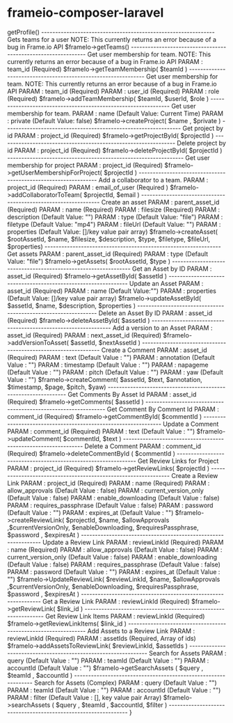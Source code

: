 # frameio-composer-laravel

<?php
    Include file globally 

     frameio/vendor/autoload.php 

--------- Config FrameIOClient -------

    use Frameio\FrameIOClient;

    $frameIO =  new FrameIOClient("TOKEN");

-------- all function in $frameIO variable---------

--------------------------------------------------------------
    Get user profile

    $frameIo->getProfile()  
-------------------------------------------------------------- 
    Gets teams for a user    
    NOTE: This currently returns an error because of a bug in Frame.io API

    $frameIo->getTeams() 
--------------------------------------------------------------
    Get user membership for team.

    NOTE: This currently returns an error because of a bug in Frame.io API

    PARAM : team_id (Required)

    $frameIo->getTeamMembership( $teamId )   
--------------------------------------------------------------
    Get user membership for team.

    NOTE: This currently returns an error because of a bug in Frame.io API

    PARAM : team_id (Required)
    PARAM : user_id (Required)
    PARAM : role (Required)

    $frameIo->addTeamMembership( $teamId, $userId, $role ) 
---------------------------------------------------------------
    Get user membership for team.

    PARAM : name (Default Value: Current Time)
    PARAM : private (Default Value: false)

    $frameIo->createProject( $name , $private ) 
---------------------------------------------------------------
    Get project by id

    PARAM : project_id (Required)

    $frameIo->getProjectById( $projectId )
---------------------------------------------------------------
    Delete project by id

    PARAM : project_id (Required)

    $frameIo->deleteProjectById( $projectId )
---------------------------------------------------------------
    Get user membership for project 

    PARAM : project_id (Required)

    $frameIo->getUserMembershipForProject( $projectId )
---------------------------------------------------------------
    Add a collaborator to a team.

    PARAM : project_id (Required)
    PARAM : email_of_user (Required ) 

    $frameIo->addCollaboratorToTeam( $projectId, $email )
---------------------------------------------------------------
    Create an asset 

    PARAM :  parent_asset_id (Required)
    PARAM :  name (Required)
    PARAM :  filesize (Required)
    PARAM :  description (Default Value: "")
    PARAM :  type  (Default Value: "file")
    PARAM :  filetype  (Default Value: "mp4")
    PARAM :  fileUrl  (Default Value: "")
    PARAM :  properties  (Default Value: []/key value pair array) 

    $frameIo->createAsset( $rootAssetId, $name, $filesize, $description, $type, $filetype, $fileUrl, $properties) 

---------------------------------------------------------------
    Get assets 

    PARAM :  parent_asset_id (Required)
    PARAM :  type  (Default Value: "file")

    $frameIo->getAssets( $rootAssetId, $type )
---------------------------------------------------------------
    Get an Asset by ID
    
    PARAM :  asset_id (Required)

    $frameIo->getAssetById( $assetId )

---------------------------------------------------------------
    Update an Asset

    PARAM :  asset_id (Required)
    PARAM :  name (Default Value:"")
    PARAM :  properties  (Default Value: []/key value pair array) 

    $frameIo->updateAssetById( $assetId, $name, $description, $properties ) 

---------------------------------------------------------------
    Delete an Asset By ID

    PARAM :  asset_id (Required)

    $frameIo->deleteAssetById( $assetId )
---------------------------------------------------------------
    Add a version to an Asset

    PARAM :  asset_id (Required)
    PARAM :  next_asset_id (Required)

    $frameIo->addVersionToAsset( $assetId, $nextAssetId ) 
---------------------------------------------------------------
    Create a Comment

    PARAM :  asset_id (Required)
    PARAM :  text (Default Value : "")
    PARAM :  annotation (Default Value : "")
    PARAM :  timestamp (Default Value : "")
    PARAM :  napageme (Default Value : "")
    PARAM :  pitch (Default Value : "")
    PARAM :  yaw (Default Value : "")

    $frameIo->createComment( $assetId, $text, $annotation, $timestamp, $page, $pitch, $yaw) 
---------------------------------------------------------------
    Get Comments By Asset Id

    PARAM :  asset_id (Required)

    $frameIo->getComments( $assetId )
---------------------------------------------------------------
    Get Comment By Comment Id

    PARAM :  comment_id (Required)

    $frameIo->getCommentById( $commentId ) 
---------------------------------------------------------------
    Update a Comment

    PARAM :  comment_id (Required)
    PARAM :  text (Default Value : "")

    $frameIo->updateComment( $commentId, $text )
---------------------------------------------------------------
    Delete a Comment

    PARAM :  comment_id (Required)

    $frameIo->deleteCommentById ( $commentId )
---------------------------------------------------------------
    Get Review Links for Project

    PARAM :  project_id (Required)

    $frameIo->getReviewLinks( $projectId )
---------------------------------------------------------------

    Create a Review Link 

    PARAM :  project_id (Required)
    PARAM :  name (Required)
    PARAM :  allow_approvals (Default Value : false)
    PARAM :  current_version_only (Default Value : false)
    PARAM :  enable_downloading (Default Value : false)
    PARAM :  requires_passphrase (Default Value : false)
    PARAM :  password  (Default Value : "") 
    PARAM :  expires_at  (Default Value : "")

    $frameIo->createReviewLink( $projectId, $name, $allowApprovals ,$currentVersionOnly, $enableDownloading, $requiresPassphrase, $password , $expiresAt )

---------------------------------------------------------------
    Update a Review Link

    PARAM :  reviewLinkId (Required)
    PARAM :  name (Required)
    PARAM :  allow_approvals (Default Value : false)
    PARAM :  current_version_only (Default Value : false)
    PARAM :  enable_downloading (Default Value : false)
    PARAM :  requires_passphrase (Default Value : false)
    PARAM :  password  (Default Value : "") 
    PARAM :  expires_at  (Default Value : "")

    $frameIo->UpdateReviewLink( $reviewLinkId, $name, $allowApprovals ,$currentVersionOnly, $enableDownloading, $requiresPassphrase, $password , $expiresAt ) 
---------------------------------------------------------------
    Get a Review Link

    PARAM :  reviewLinkId (Required)

    $frameIo->getReviewLink( $link_id ) 
---------------------------------------------------------------
    Get Review Link Items

    PARAM :  reviewLinkId (Required)

    $frameIo->getReviewLinkItems( $link_id ) 
---------------------------------------------------------------
    Add Assets to a Review Link

    PARAM :  reviewLinkId (Required)
    PARAM :  assetIds (Required, Array of ids)

    $frameIo->addAssetsToReviewLink( $reviewLinkId, $assetIds ) 
---------------------------------------------------------------
    Search for Assets

    PARAM :  query (Default Value : "")
    PARAM :  teamId (Default Value : "")
    PARAM :  accountId (Default Value : "")

    $frameIo->getSearchAssets ( $query , $teamId , $accountId ) 
---------------------------------------------------------------
    Search for Assets (Complex)

    PARAM :  query (Default Value : "")
    PARAM :  teamId (Default Value : "")
    PARAM :  accountId (Default Value : "")
    PARAM :  filter (Default Value : [], key value pair Array)

    $frameIo->searchAssets ( $query , $teamId , $accountId, $filter ) 
---------------------------------------------------------------
}

